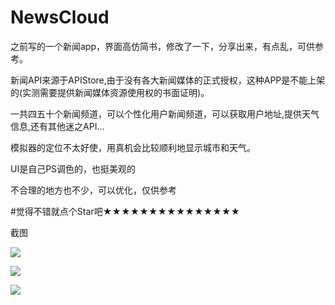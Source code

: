 # NewsCloud
之前写的一个新闻app，界面高仿简书，修改了一下，分享出来，有点乱，可供参考。

新闻API来源于APIStore,由于没有各大新闻媒体的正式授权，这种APP是不能上架的(实测需要提供新闻媒体资源使用权的书面证明)。

一共四五十个新闻频道，可以个性化用户新闻频道，可以获取用户地址,提供天气信息,还有其他迷之API...<br>

模拟器的定位不太好使，用真机会比较顺利地显示城市和天气。

UI是自己PS调色的，也挺美观的<br>

不合理的地方也不少，可以优化，仅供参考<br>

#觉得不错就点个Star吧★★★★★★★★★★★★★★★<br>

截图<br>

![](https://github.com/JimmyStudio/NewsCloud/blob/master/pic/IMG_2322.PNG)<br>

![](https://github.com/JimmyStudio/NewsCloud/blob/master/pic/IMG_2323.PNG)<br>

![](https://github.com/JimmyStudio/NewsCloud/blob/master/pic/IMG_2324.PNG)<br>
